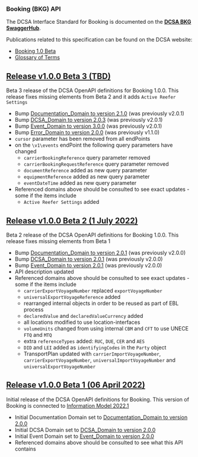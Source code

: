 ### Booking (BKG) API

The DCSA Interface Standard for Booking is documented on the [**DCSA BKG SwaggerHub**](https://app.swaggerhub.com/apis/dcsaorg/DCSA_BKG).

Publications related to this specification can be found on the DCSA website:
- [Booking 1.0 Beta](https://knowledge.dcsa.org/s/publication?publicationId=a0r7T000000L8mmQAC)
- [Glossary of Terms](https://knowledge.dcsa.org/s/glossary)

<a name="v100B3"></a>[Release v1.0.0 Beta 3 (TBD)](https://app.swaggerhub.com/apis-docs/dcsaorg/DCSA_BKG/1.0.0-Beta-3)
---
Beta 3 release of the DCSA OpenAPI definitions for Booking 1.0.0. This release fixes missing elements from Beta 2 and it adds `Active Reefer Settings`

- Bump [Documentation_Domain to version 2.1.0](https://github.com/dcsaorg/DCSA-OpenAPI/tree/master/domain/documentation#v210) (was previously v2.0.1)
- Bump [DCSA_Domain to version 2.0.3](https://github.com/dcsaorg/DCSA-OpenAPI/tree/master/domain/dcsa#v203) (was previously v2.0.1)
- Bump [Event_Domain to version 3.0.0](https://github.com/dcsaorg/DCSA-OpenAPI/tree/master/domain/event#v300) (was previously v2.0.1)
- Bump [Error_Domain to version 2.0.0](https://github.com/dcsaorg/DCSA-OpenAPI/tree/master/domain/error#v200) (was previously v1.1.0)
- `cursor` parameter has been removed from all endPoints
- on the `\v1\events` endPoint the following query parameters have changed
  - `carrierBookingReference` query parameter removed
  - `carrierBookingRequestReference` query parameter removed
  - `documentReference` added as new query parameter
  - `equipmentReference` added as new query parameter
  - `eventDateTime` added as new query parameter
- Referenced domains above should be consulted to see exact updates - some if the items include
  - `Active Reefer Settings` added

<a name="v100B2"></a>[Release v1.0.0 Beta 2 (1 July 2022)](https://app.swaggerhub.com/apis-docs/dcsaorg/DCSA_BKG/1.0.0-Beta-2)
---
Beta 2 release of the DCSA OpenAPI definitions for Booking 1.0.0. This release fixes missing elements from Beta 1

- Bump [Documentation_Domain to version 2.0.1](https://github.com/dcsaorg/DCSA-OpenAPI/tree/master/domain/documentation#v201) (was previously v2.0.0)
- Bump [DCSA_Domain to version 2.0.1](https://github.com/dcsaorg/DCSA-OpenAPI/tree/master/domain/dcsa#v201) (was previously v2.0.0)
- Bump [Event_Domain to version 2.0.1](https://github.com/dcsaorg/DCSA-OpenAPI/tree/master/domain/event#v201) (was previously v2.0.0)
- API description updated
- Referenced domains above should be consulted to see exact updates - some if the items include
  - `carrierExportVoyageNumber` replaced `exportVoyageNumber`
  - `universalExportVoyageReference` added
  - rearranged internal objects in order to be reused as part of EBL process
  - `declaredValue` and `declaredValueCurrency` added
  - all locations modified to use location-interfaces
  - `volumeUnits` changed from using internal `CBM` and `CFT` to use UNECE `FTQ` and `MTQ`
  - extra `referenceTypes` added: `RUC`, `DUE`, `CER` and `AES`
  - `DID` and `LEI` added as `identifyingCodes` in the `Party` object
  - TransportPlan updated with `carrierImportVoyageNumber`, `carrierExportVoyageNumber`, `universalImportVoyageNumber` and `universalExportVoyageNumber`

<a name="v100B1"></a>[Release v1.0.0 Beta 1 (06 April 2022)](https://app.swaggerhub.com/apis-docs/dcsaorg/DCSA_BKG/1.0.0-Beta-1)
---
Initial release of the DCSA OpenAPI definitions for Booking. This version of Booking is connected to [Information Model 2022.1](https://dcsa.my.salesforce.com/sfc/p/#2o000000YvHJ/a/7T000000bnvo/id.kB9TVoeYABFV8NwRBQvgVkWXXK7DAuIelpCDw13M)

- Initial Documentation Domain set to [Documentation_Domain to version 2.0.0](https://github.com/dcsaorg/DCSA-OpenAPI/tree/master/domain/documentation#v200)
- Initial DCSA Domain set to [DCSA_Domain to version 2.0.0](https://github.com/dcsaorg/DCSA-OpenAPI/tree/master/domain/dcsa#v200)
- Initial Event Domain set to [Event_Domain to version 2.0.0](https://github.com/dcsaorg/DCSA-OpenAPI/tree/master/domain/event#v200)
- Referenced domains above should be consulted to see what this API contains
